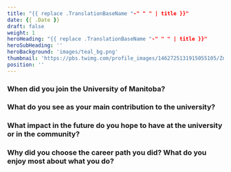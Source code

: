 ```yaml
---
title: "{{ replace .TranslationBaseName "-" " " | title }}"
date: {{ .Date }}
draft: false
weight: 1
heroHeading: "{{ replace .TranslationBaseName "-" " " | title }}"
heroSubHeading: ''
heroBackground: 'images/teal_bg.png'
thumbnail: 'https://pbs.twimg.com/profile_images/1462725131915055105/ZniTY2WO_400x400.png'
position: ''
---
```


### When did you join the University of Manitoba?

### What do you see as your main contribution to the university?

### What impact in the future do you hope to have at the university or in the community?

### Why did you choose the career path you did? What do you enjoy most about what you do?


